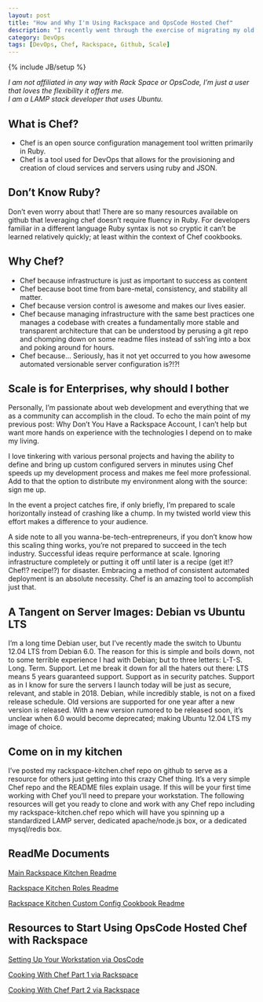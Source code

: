 ```yaml
---
layout: post
title: "How and Why I'm Using Rackspace and OpsCode Hosted Chef"
description: "I recently went through the exercise of migrating my old Debian servers on Rackspace configured using a shell script to the new Rackspace OpenCloud with OpsCode hosted Chef. This post outlines what Chef is, why I’ve chosen to utilize it, and provides a link and introduction to my github hosted rackspace-kitchen.chef repo"
category: DevOps
tags: [DevOps, Chef, Rackspace, Github, Scale]
---
```

{% include JB/setup %}

_I am not affiliated in any way with Rack Space or OpsCode, I’m just a user that loves the flexibility it offers me. <br/>I am a LAMP stack developer that uses Ubuntu._

What is Chef?
--------------
 - Chef is an open source configuration management tool written primarily in Ruby.
 - Chef is a tool used for DevOps that allows for the provisioning and creation of cloud services and servers using ruby and JSON.

Don’t Know Ruby?
--------------
Don’t even worry about that! There are so many resources available on github that leveraging chef doesn’t require fluency in Ruby. For developers familiar in a different language Ruby syntax is not so cryptic it can’t be learned relatively quickly; at least within the context of Chef cookbooks.

Why Chef?
--------------
 - Chef because infrastructure is just as important to success as content
 - Chef because boot time from bare-metal, consistency, and stability all matter.
 - Chef because version control is awesome and makes our lives easier.
 - Chef because managing infrastructure with the same best practices one manages a codebase with creates a fundamentally more stable and transparent architecture that can be understood by perusing a git repo and chomping down on some readme files instead of ssh’ing into a box and poking around for hours.
 - Chef because… Seriously, has it not yet occurred to you how awesome automated versionable server configuration is?!?!

Scale is for Enterprises, why should I bother
--------------
Personally, I’m passionate about web development and everything that we as a community can accomplish in the cloud.  To echo the main point of my previous post: Why Don’t You Have a Rackspace Account, I can’t help but want more hands on experience with the technologies I depend on to make my living.

I love tinkering with various personal projects and having the ability to define and bring up custom configured servers in minutes using Chef speeds up my development process and makes me feel more professional.  Add to that the option to distribute my environment along with the source: sign me up.

In the event a project catches fire, if only briefly, I’m prepared to scale horizontally instead of crashing like a chump.  In my twisted world view this effort makes a difference to your audience.

A side note to all you wanna-be-tech-entrepreneurs, if you don’t know how this scaling thing works, you’re not prepared to succeed in the tech industry.  Successful ideas require performance at scale.  Ignoring infrastructure completely or putting it off until later is a recipe (get it!? Chef!? recipe!?) for disaster.  Embracing a method of consistent automated deployment is an absolute necessity.  Chef is an amazing tool to accomplish just that.

A Tangent on Server Images: Debian vs Ubuntu LTS
--------------------------------------
I’m a long time Debian user, but I’ve recently made the switch to Ubuntu 12.04 LTS from Debian 6.0.  The reason for this is simple and boils down, not to some terrible experience I had with Debian; but to three letters: L-T-S.  Long.  Term.  Support.  Let me break it down for all the haters out there: LTS means 5 years guaranteed support.  Support as in security patches.  Support as in I know for sure the servers I launch today will be just as secure, relevant, and stable in 2018.  Debian, while incredibly stable, is not on a fixed release schedule.  Old versions are supported for one year after a new version is released.  With a new version rumored to be released soon, it’s unclear when 6.0 would become deprecated; making Ubuntu 12.04 LTS my image of choice.

Come on in my kitchen
----------------------
I’ve posted my rackspace-kitchen.chef repo on github to serve as a resource for others just getting into this crazy Chef thing.  It’s a very simple Chef repo and the README files explain usage.  If this will be your first time working with Chef you’ll need to prepare your workstation.  The following resources will get you ready to clone and work with any Chef repo including my rackspace-kitchen.chef repo which will have you spinning up a standardized LAMP server, dedicated apache/node.js box, or a dedicated mysql/redis box.

ReadMe Documents
-----------------
[Main Rackspace Kitchen Readme](https://github.com/MattSurabian/rackspace-kitchen.chef/blob/master/README.md)

[Rackspace Kitchen Roles Readme](https://github.com/MattSurabian/rackspace-kitchen.chef/tree/master/roles)

[Rackspace Kitchen Custom Config Cookbook Readme](https://github.com/MattSurabian/rackspace-kitchen.chef/tree/master/cookbooks/custom-config)


Resources to Start Using OpsCode Hosted Chef with Rackspace
----------------------------------------
[Setting Up Your Workstation via OpsCode](http://docs.opscode.com/install_workstation.html)

[Cooking With Chef Part 1 via Rackspace](http://devops.rackspace.com/cooking-with-chef.html#.UTQPdxk85uo)

[Cooking With Chef Part 2 via Rackspace](http://devops.rackspace.com/cooking-with-chef2.html#.UTQPhRk85uo)